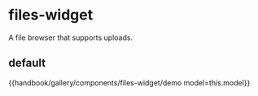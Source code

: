 # files-widget

A file browser that supports uploads.

## default
{{handbook/gallery/components/files-widget/demo model=this.model}}
